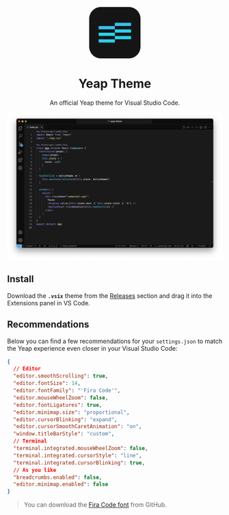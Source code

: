 <div align="center"><img src="./media/icon2.png" width="120" alt="Yeap Theme Logo" />
  <h1 align="center">Yeap Theme</h1>
  <p align="center">An official Yeap theme for Visual Studio Code.</p>
</div>
<p align="center">
  <img src="./media/preview.png" alt="Theme preview in Visual Studio Code" />
</p>

## Install

Download the **`.vsix`** theme from the [Releases](https://github.com/asmirbe/yeap-theme/releases/tag/v1.0.5) section and drag it into the Extensions panel in VS Code.

## Recommendations

Below you can find a few recommendations for your `settings.json` to match the Yeap experience even closer in your Visual Studio Code:

```JSON
{
  // Editor
  "editor.smoothScrolling": true,
  "editor.fontSize": 14,
  "editor.fontFamily": "'Fira Code'",
  "editor.mouseWheelZoom": false,
  "editor.fontLigatures": true,
  "editor.minimap.size": "proportional",
  "editor.cursorBlinking": "expand",
  "editor.cursorSmoothCaretAnimation": "on",
  "window.titleBarStyle": "custom",
  // Terminal
  "terminal.integrated.mouseWheelZoom": false,
  "terminal.integrated.cursorStyle": "line",
  "terminal.integrated.cursorBlinking": true,
  // As you like
  "breadcrumbs.enabled": false,
  "editor.minimap.enabled": false
}
```

> You can download the [Fira Code font][fira-code-install] from GitHub.

[fira-code-install]: https://github.com/tonsky/FiraCode
